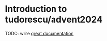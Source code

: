 # Introduction to tudorescu/advent2024

TODO: write [great documentation](http://jacobian.org/writing/what-to-write/)
